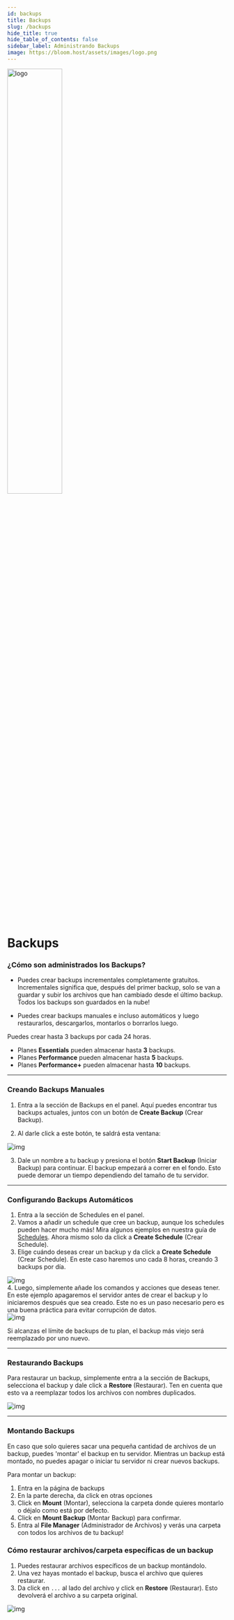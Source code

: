 ```yaml
---
id: backups
title: Backups
slug: /backups
hide_title: true
hide_table_of_contents: false
sidebar_label: Administrando Backups
image: https://bloom.host/assets/images/logo.png
---
```


<div class="text--center">
<img src="https://bloom.host/logo-white.svg" alt="logo" height="50%" width="50%"/>
<h1>Backups</h1>
</div>

### ¿Cómo son administrados los Backups?

- Puedes crear backups incrementales completamente gratuitos. Incrementales significa que, después del primer backup,
solo se van a guardar y subir los archivos que han cambiado desde el último backup. Todos los backups son guardados en 
la nube!

- Puedes crear backups manuales e incluso automáticos y luego restaurarlos, descargarlos, montarlos o borrarlos luego.

Puedes crear hasta 3 backups por cada 24 horas.

- Planes **Essentials** pueden almacenar hasta **3** backups.
- Planes **Performance** pueden almacenar hasta **5** backups.
- Planes **Performance+** pueden almacenar hasta **10** backups.

---

### Creando Backups Manuales

1. Entra a la sección de Backups en el panel.
Aquí puedes encontrar tus backups actuales, juntos con un botón de **Create Backup** (Crear Backup).

2. Al darle click a este botón, te saldrá esta ventana:

<div class="text--center"><img src={require('../../../../../static/imgs/using_the_panel/backups/1.png').default} alt="img"/></div>

3. Dale un nombre a tu backup y presiona el botón **Start Backup** (Iniciar Backup) para continuar.
El backup empezará a correr en el fondo. Esto puede demorar un tiempo dependiendo del tamaño de tu servidor.

---

### Configurando Backups Automáticos

1. Entra a la sección de Schedules en el panel.
2. Vamos a añadir un schedule que cree un backup, aunque los schedules pueden hacer mucho más!
Mira algunos ejemplos en nuestra guía de [Schedules](schedules.md). Ahora mismo solo da click a **Create Schedule** (Crear Schedule). 
3. Elige cuándo deseas crear un backup y da click a **Create Schedule** (Crear Schedule). En este caso haremos uno cada
8 horas, creando 3 backups por día.
<div class="text--center"><img src={require('../../../../../static/imgs/using_the_panel/backups/2.png').default} alt="img"/></div>
4. Luego, simplemente añade los comandos y acciones que deseas tener.
En este ejemplo apagaremos el servidor antes de crear el backup y lo iniciaremos después que sea creado.
Este no es un paso necesario pero es una buena práctica para evitar corrupción de datos.
<div class="text--center"><img src={require('../../../../../static/imgs/using_the_panel/backups/3.png').default} alt="img"/></div>

Si alcanzas el límite de backups de tu plan, el backup más viejo será reemplazado por uno nuevo.

---

### Restaurando Backups

Para restaurar un backup, simplemente entra a la sección de Backups, selecciona el backup y dale click a **Restore** (Restaurar).
Ten en cuenta que esto va a reemplazar todos los archivos con nombres duplicados. 

<div class="text--center"><img src={require('../../../../../static/imgs/using_the_panel/backups/4.png').default} alt="img"/></div>

---

### Montando Backups

En caso que solo quieres sacar una pequeña cantidad de archivos de un backup, puedes 'montar' el backup en tu servidor.
Mientras un backup está montado, no puedes apagar o iniciar tu servidor ni crear nuevos backups. 

Para montar un backup:
1. Entra en la página de backups
2. En la parte derecha, da click en otras opciones
3. Click en **Mount** (Montar), selecciona la carpeta donde quieres montarlo o déjalo como está por defecto.
4. Click en **Mount Backup** (Montar Backup) para confirmar.
5. Entra al **File Manager** (Administrador de Archivos) y verás una carpeta con todos los archivos de tu backup!

### Cómo restaurar archivos/carpeta específicas de un backup

1. Puedes restaurar archivos específicos de un backup montándolo.
2. Una vez hayas montado el backup, busca el archivo que quieres restaurar.
3. Da click en `...` al lado del archivo y click en **Restore** (Restaurar). Esto devolverá el archivo a su carpeta original.

<div class="text--center"><img src={require('../../../../../static/imgs/using_the_panel/backups/5.png').default} alt="img"/></div>
